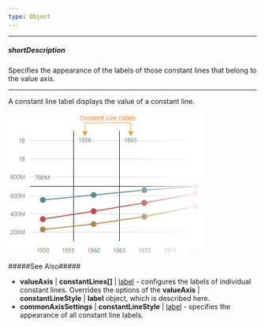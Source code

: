 ```yaml
---
type: Object
---
```

---
##### shortDescription
Specifies the appearance of the labels of those constant lines that belong to the value axis.

---
A constant line label displays the value of a constant line.

![DevExtreme HTML5 Charts ConstantLine ConstantLineLabel](/images/ChartJS/visual_elements/constant_line_labels.png)

#####See Also#####
- **valueAxis** | **constantLines[]** | [label](/api-reference/20%20Data%20Visualization%20Widgets/dxChart/1%20Configuration/valueAxis/constantLines/label '/Documentation/ApiReference/Data_Visualization_Widgets/dxChart/Configuration/valueAxis/constantLines/label/') - configures the labels of individual constant lines. Overrides the options of the **valueAxis** | **constantLineStyle** | **label** object, which is described here.
- **commonAxisSettings** | **constantLineStyle** | [label](/api-reference/20%20Data%20Visualization%20Widgets/dxChart/1%20Configuration/commonAxisSettings/constantLineStyle/label '/Documentation/ApiReference/Data_Visualization_Widgets/dxChart/Configuration/commonAxisSettings/constantLineStyle/label/') - specifies the appearance of all constant line labels.